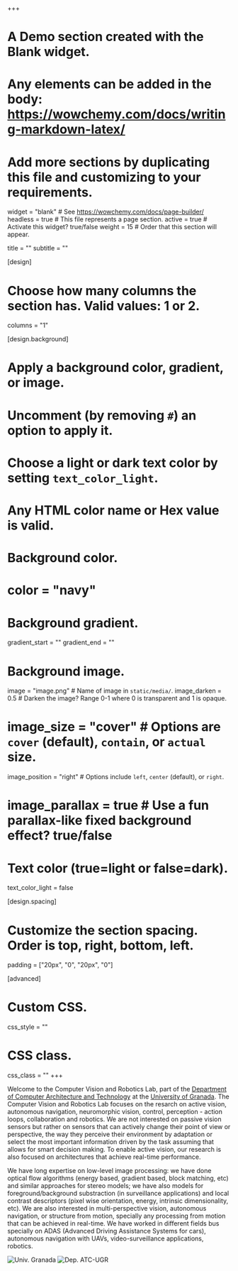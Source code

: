 +++
# A Demo section created with the Blank widget.
# Any elements can be added in the body: https://wowchemy.com/docs/writing-markdown-latex/
# Add more sections by duplicating this file and customizing to your requirements.

widget = "blank"  # See https://wowchemy.com/docs/page-builder/
headless = true  # This file represents a page section.
active = true  # Activate this widget? true/false
weight = 15  # Order that this section will appear.

title = ""
subtitle = ""

[design]
  # Choose how many columns the section has. Valid values: 1 or 2.
  columns = "1"

[design.background]
  # Apply a background color, gradient, or image.
  #   Uncomment (by removing `#`) an option to apply it.
  #   Choose a light or dark text color by setting `text_color_light`.
  #   Any HTML color name or Hex value is valid.

  # Background color.
  # color = "navy"
  
  # Background gradient.
  gradient_start = ""
  gradient_end = ""
  
  # Background image.
  image = "image.png"  # Name of image in `static/media/`.
  image_darken = 0.5  # Darken the image? Range 0-1 where 0 is transparent and 1 is opaque.
  # image_size = "cover"  #  Options are `cover` (default), `contain`, or `actual` size.
  image_position = "right"  # Options include `left`, `center` (default), or `right`.
  # image_parallax = true  # Use a fun parallax-like fixed background effect? true/false
  
  # Text color (true=light or false=dark).
  text_color_light = false

[design.spacing]
  # Customize the section spacing. Order is top, right, bottom, left.
  padding = ["20px", "0", "20px", "0"]

[advanced]
 # Custom CSS. 
 css_style = ""
 
 # CSS class.
 css_class = ""
+++

Welcome to the Computer Vision and Robotics Lab, part of the [Department of Computer Architecture and Technology](https://www.google.com) at the [University of Granada](https://www.ugr.es). The Computer Vision and Robotics Lab focuses on the resarch on active vision, autonomous navigation, neuromorphic vision, control, perception - action loops, collaboration and robotics. We are not interested on passive vision sensors but rather on sensors that can actively change their point of view or perspective, the way they perceive their environment by adaptation or select the most important information driven by the task assuming that allows for smart decision making. To enable active vision, our research is also focused on architectures that achieve real-time performance.

We have long expertise on low-level image processing: we have done optical flow algorithms (energy based, gradient based, block matching, etc) and similar approaches for stereo models; we have also models for foreground/background substraction (in surveillance applications) and local contrast descriptors (pixel wise orientation, energy, intrinsic dimensionality, etc). We are also interested in multi-perspective vision, autonomous navigation, or structure from motion, specially any processing from motion that can be achieved in real-time. We have worked in different fields bus specially on ADAS (Advanced Driving Assistance Systems for cars), autonomous navigation with UAVs, video-surveillance applications, robotics. 

![Univ. Granada](ugr_logo.jpg) ![Dep. ATC-UGR](atc_logo.jpg)

